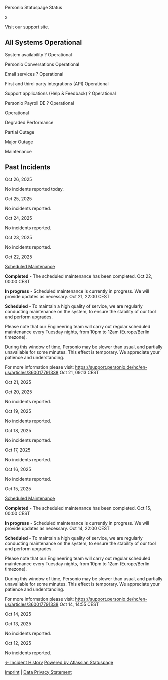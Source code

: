 Personio Statuspage Status

[](https://www.personio.de/)

[](https://status.personio.de/#)

[](https://status.personio.de/#updates-dropdown-support)  x

 Visit our [support site](https://support.personio.de/hc/en-us).

 All Systems Operational
----------

 System availability ?  Operational

 Personio Conversations  Operational

 Email services ?  Operational

 First and third-party integrations (API)  Operational

 Support applications (Help & Feedback) ?  Operational

 Personio Payroll DE ?  Operational

 Operational

 Degraded Performance

 Partial Outage

 Major Outage

 Maintenance

Past Incidents
----------

Oct 26, 2025

No incidents reported today.

Oct 25, 2025

No incidents reported.

Oct 24, 2025

No incidents reported.

Oct 23, 2025

No incidents reported.

Oct 22, 2025

[Scheduled Maintenance](https://status.personio.de/incidents/f3q9lfxfhzr2)

**Completed** - The scheduled maintenance has been completed.
 Oct 22, 00:00 CEST

**In progress** - Scheduled maintenance is currently in progress. We will provide updates as necessary.
 Oct 21, 22:00 CEST

**Scheduled** - To maintain a high quality of service, we are regularly conducting maintenance on the system, to ensure the stability of our tool and perform upgrades.

Please note that our Engineering team will carry out regular scheduled maintenance every Tuesday nights, from 10pm to 12am (Europe/Berlin timezone).

During this window of time, Personio may be slower than usual, and partially unavailable for some minutes. This effect is temporary. We appreciate your patience and understanding.

For more information please visit: <https://support.personio.de/hc/en-us/articles/360017791338>
 Oct 21, 09:13 CEST

Oct 21, 2025

Oct 20, 2025

No incidents reported.

Oct 19, 2025

No incidents reported.

Oct 18, 2025

No incidents reported.

Oct 17, 2025

No incidents reported.

Oct 16, 2025

No incidents reported.

Oct 15, 2025

[Scheduled Maintenance](https://status.personio.de/incidents/pj7f06v5c79d)

**Completed** - The scheduled maintenance has been completed.
 Oct 15, 00:00 CEST

**In progress** - Scheduled maintenance is currently in progress. We will provide updates as necessary.
 Oct 14, 22:00 CEST

**Scheduled** - To maintain a high quality of service, we are regularly conducting maintenance on the system, to ensure the stability of our tool and perform upgrades.

Please note that our Engineering team will carry out regular scheduled maintenance every Tuesday nights, from 10pm to 12am (Europe/Berlin timezone).

During this window of time, Personio may be slower than usual, and partially unavailable for some minutes. This effect is temporary. We appreciate your patience and understanding.

For more information please visit: <https://support.personio.de/hc/en-us/articles/360017791338>
 Oct 14, 14:55 CEST

Oct 14, 2025

Oct 13, 2025

No incidents reported.

Oct 12, 2025

No incidents reported.

[← Incident History](https://status.personio.de/history) [Powered by Atlassian Statuspage](https://www.atlassian.com/software/statuspage?utm_campaign=status.personio.de&utm_content=SP-notifications&utm_medium=powered-by&utm_source=inapp)

[Imprint](https://www.personio.de/impressum/) | [Data Privacy Statement](https://www.personio.de/datenschutzerklaerung/)
